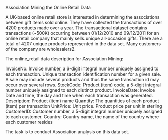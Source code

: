 Association Mining the Online Retail Data


A UK-based online retail store is interested in determining the associations between gift items sold online. 
They have collected the transactions of over 4200 products made over a year. 
The transactional dataset contains transactions (~500K) occurring between 01/12/2010 and 09/12/2011 for an online retail company that mainly sells unique all-occasion gifts. There are a total of 4207 unique products represented in the data set. Many customers of the company are wholesalers2.

The online_retail data description for Association Mining:

InvoiceNo:
Invoice number, a 6-digit integral number uniquely assigned to each transaction.
Unique transaction identification number for a given sale. A sale may include several products and thus the same transaction id may occur over several rows.
StockCode:
Product (item) code, a 5-digit integral number uniquely assigned to each distinct product.
InvoiceDate:
Invoice Date and time, the day and time when each transaction was generated.
Description:
Product (item) name
Quantity:
The quantities of each product (item) per transaction
UnitPrice:
Unit price. Product price per unit in sterling
CustomerID:
Customer number, a 5-digit integral number uniquely assigned to each customer.
Country:
Country name, the name of the country where each customer resides

The task is to conduct Association analysis on this data set.
